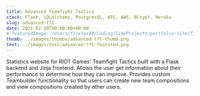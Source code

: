 ```yaml
---
title: Advanced Teamfight Tactics
stack: Flask, SQLAlchemy, PostgresQL, API, AWS, BCrypt, Heroku
slug: advanced-tft
date: 2021-02-20T00:00:00+00:00
# featuredImage: /Users/firelax69/Coding/SideProjects/portfolio-site/first-portfolio/src/images/featured/advanced-tft-featured.png
thumb: ../images/thumbs/advanced-tft-thumb.png
test: ../images/test/advanced-tft-featured.png
---
```


Statistics website for RIOT Games' Teamfight Tactics built with a Flask backend and Jinja frontend. Allows the user get information about their performance to determine how they can improve. Provides custom Teambuilder functionality so that users can create new team compositions and view compositions created by other users.
